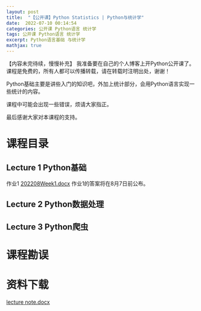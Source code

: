 ```yaml
---
layout: post
title:  "【公开课】Python Statistics | Python与统计学"
date:  2022-07-10 00:14:54
categories: 公开课 Python语言 统计学
tags: 公开课 Python语言 统计学
excerpt: Python语言基础 与统计学
mathjax: true
---
```


【内容未完待续，慢慢补充】
我准备要在自己的个人博客上开Python公开课了。课程是免费的，所有人都可以传播转载，请在转载时注明出处，谢谢！

Python基础主要是讲些入门的知识吧，外加上统计部分，会用Python语言实现一些统计的内容。

课程中可能会出现一些错误，烦请大家指正。

最后感谢大家对本课程的支持。

# 课程目录

 ## Lecture 1 Python基础
 
 作业1
 [202208Week1.docx](https://github.com/CheungPro/opencourseware/files/9225446/202208Week1.docx)
 作业1的答案将在8月7日前公布。

 ## Lecture 2 Python数据处理
 
 ## Lecture 3 Python爬虫

# 课程勘误


# 资料下载
[lecture note.docx](https://github.com/CheungPro/opencourseware/files/9166187/lecture.note.docx)
